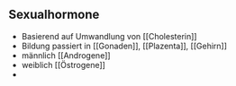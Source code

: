 ## Sexualhormone
- Basierend auf Umwandlung von [[Cholesterin]]
- Bildung passiert in [[Gonaden]], [[Plazenta]], [[Gehirn]]
- männlich [[Androgene]]
- weiblich [[Östrogene]]
- 